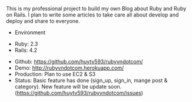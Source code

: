 This is my professional project to build my own Blog about Ruby and Ruby on Rails. I plan to write some articles to take care all about develop and deploy and share to everyone.

-    Environment
* Ruby: 2.3
* Rails: 4.2
-	Github: https://github.com/huytv593/rubyvndotcom/
-	Demo: http://rubyvndotcom.herokuapp.com/
-	Production: Plan to use EC2 & S3
-	Status: Basic feature has done (sign_up, sign_in, mange post & category). New feature will be update soon. (https://github.com/huytv593/rubyvndotcom/issues)
